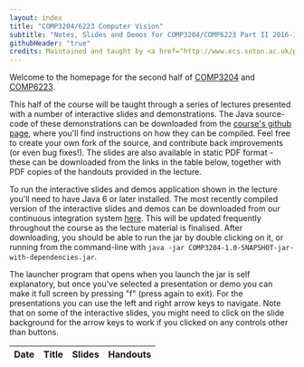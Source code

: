 ```yaml
---
layout: index
title: "COMP3204/6223 Computer Vision"
subtitle: "Notes, Slides and Demos for COMP3204/COMP6223 Part II 2016-17"
githubHeader: "true"
credits: Maintained and taught by <a href="http://www.ecs.soton.ac.uk/people/jsh2">Dr Jonathon Hare</a> (<a href="https://github.com/jonhare">jonhare</a>)
---
```


Welcome to the homepage for the second half of [COMP3204](https://secure.ecs.soton.ac.uk/module/COMP3204) and [COMP6223](https://secure.ecs.soton.ac.uk/module/COMP6223).

This half of the course will be taught through a series of lectures presented with a number of interactive slides and demonstrations. The Java source-code of these demonstrations can be downloaded from the [course's github page](http://github.com/jonhare/COMP3204), where you'll find instructions on how they can be compiled. Feel free to create your own fork of the source, and contribute back improvements (or even bug fixes!). The slides are also available in static PDF format - these can be downloaded from the links in the table below, together with PDF copies of the handouts provided in the lecture.

To run the interactive slides and demos application shown in the lecture you'll need to have Java 6 or later installed. The most recently compiled version of the interactive slides and demos can be downloaded from our continuous integration system [here](http://jenkins.ecs.soton.ac.uk/job/COMP3204/lastSuccessfulBuild/artifact/app/target/COMP3204-1.0-SNAPSHOT-jar-with-dependencies.jar). This will be updated frequently throughout the course as the lecture material is finalised. After downloading, you should be able to run the jar by double clicking on it, or running from the command-line with `java -jar COMP3204-1.0-SNAPSHOT-jar-with-dependencies.jar`. 

The launcher program that opens when you launch the jar is self explanatory, but once you've selected a presentation or demo you can make it full screen by pressing "f" (press again to exit). For the presentations you can use the left and right arrow keys to navigate. Note that on some of the interactive slides, you might need to click on the slide background for the arrow keys to work if you clicked on any controls other than buttons.

Date     | Title        | Slides                             | Handouts
---------| ------------ | ---------------------------------- | ---------
<!---
29/10/15 | L0. Fork Me! | [PDF](./lectures/pdf/L0-forkme.pdf) | N/A
29/10/15 | L1. Building machines that see | [PDF](./lectures/pdf/L1-machines-that-see.pdf) | [PDF](./handouts/pdf/L1-machines-that-see.pdf)
30/10/15 | L2. Machine learning for Pattern Recognition | [PDF](./lectures/pdf/L2-machine-learning.pdf) | [PDF](./handouts/pdf/L2-machine-learning.pdf)
03/11/15 | L3. Covariance and Principal Components | [PDF](./lectures/pdf/L3-covariance.pdf) | [PDF](./handouts/pdf/L3-covariance.pdf)
05/11/15 | L4. Types of image feature and segmentation | [PDF](./lectures/pdf/L4-imagefeatures.pdf) | [PDF](./handouts/pdf/L4-imagefeatures.pdf)
06/11/15 | L5. Shape description and modelling | [PDF](./lectures/pdf/L5-shapedescription.pdf) | [PDF](./handouts/pdf/L5-shapedescription.pdf)
10/11/15 | L6. Local interest points | [PDF](./lectures/pdf/L6-interestpoints.pdf) | [PDF](./handouts/pdf/L6-interestpoints.pdf)
12/11/15 | L7. Local features and matching | [PDF](./lectures/pdf/L7-matching.pdf) | [PDF](./handouts/pdf/L7-matching.pdf)
13/11/15 | L8. Consistent matching | [PDF](./lectures/pdf/L8-consistency.pdf) | [PDF](./handouts/pdf/L8-consistency.pdf)
17/11/15 | L9. Large-scale image search | [PDF](./lectures/pdf/L9-imagesearch.pdf) | [PDF](./handouts/pdf/L9-imagesearch.pdf)
19/11/15 | L10. Image classification and auto-annotation | [PDF](./lectures/pdf/L10-classification.pdf) | [PDF](./handouts/pdf/L10-classification.pdf)
20/11/15 | L11. Towards 3D vision | [PDF](./lectures/pdf/L11-towards3d.pdf) | N/A |
1/12/15 | Bonus Lecture. Programming for computer vision & other musings related to the coursework | [PDF](./lectures/pdf/bonus-prog-conv.pdf) | N/A |
5/1/16   | L12. Revision Lecture | [PDF](./lectures/pdf/L12-Revision.pdf) | N/A |
 -->